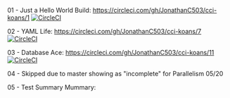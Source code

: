 01 - Just a Hello World Build: https://circleci.com/gh/JonathanC503/cci-koans/1 
[![CircleCI](https://github.com/JonathanC503/cci-koans.svg?style=svg)](https://circleci.com/gh/JonathanC503/cci-koans/1)

02 - YAML Life: https://circleci.com/gh/JonathanC503/cci-koans/7 
[![CircleCI](https://github.com/JonathanC503/cci-koans.svg?style=svg)](https://circleci.com/gh/JonathanC503/cci-koans/7)

03 - Database Ace: https://circleci.com/gh/JonathanC503/cci-koans/11 
[![CircleCI](https://github.com/JonathanC503/cci-koans.svg?style=svg)](https://circleci.com/gh/JonathanC503/cci-koans/11)

04 - Skipped due to master showing as "incomplete" for Parallelism 05/20

05 - Test Summary Mummary: 